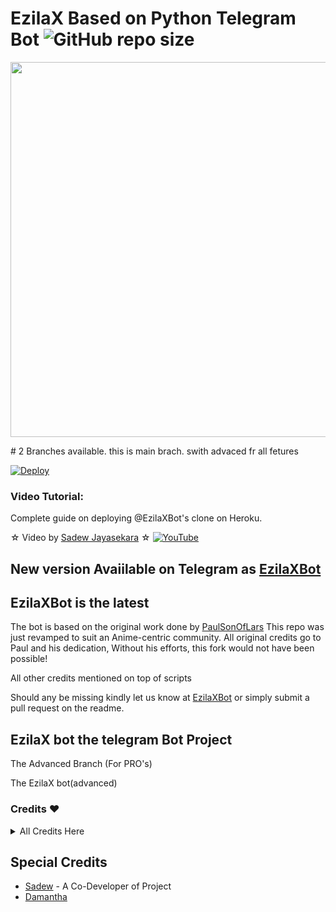 # EzilaX Based on Python Telegram Bot ![GitHub repo size](https://img.shields.io/github/repo-size/Sadew451/EzilaXBot-V2?label=Repo%20Size)
<p align="leaft">
  <img src="https://telegra.ph/file/f3f7e2c4447bf96d4ea45.jpg" width='600"'>
</p>
# 2 Branches available. this is main brach. swith advaced fr all fetures

[![Deploy](https://www.herokucdn.com/deploy/button.svg)](https://heroku.com/deploy?template=https://github.com/Sadew451/EzilaXBot-V2.git)


### Video Tutorial:
Complete guide on deploying @EzilaXBot's clone on Heroku.


☆ Video by [Sadew Jayasekara](https://www.youtube.com/channel/UCdSBUUQ1v0_IIElBR_1B72w) ☆
[![YouTube](https://img.shields.io/badge/YouTube-Video%20Tutorial-red?logo=youtube)](https://youtu.be/fcXPoq4FcWw)

## New version Avaiilable on Telegram as [EzilaXBot](https://t.me/EzilaXBot)
## EzilaXBot is the latest




The bot is based on the original work done by [PaulSonOfLars](https://github.com/PaulSonOfLars)
This repo was just revamped to suit an Anime-centric community. All original credits go to Paul and his dedication, Without his efforts, this fork would not have been possible!

All other credits mentioned on top of scripts

Should any be missing kindly let us know at [EzilaXBot](https://t.me/Ezila_Updates) or simply submit a pull request on the readme.

## EzilaX bot the telegram Bot Project
The Advanced Branch (For PRO's)

The EzilaX bot(advanced)

### Credits ❤
<details><summary>All Credits Here</summary>
<p>

**[Inuka Asith](https://github.com/inukaasith)** ▪ **[Prabasha](https://github.com/prabhasha-p/HexzyBot)** ▪ **[Im Janindu](https://github.com/imjanindu)** ▪ **[Devil](https://github.com/lucifeermorningstar)** ▪ **[Miss-Valentina](https://github.com/Miss-Valentina)** ▪ **[Mr-Dark-Prince](https://github.com/Mr-Dark-Prince/)** ▪ **[Anime Kaizoku](https://github.com/AnimeKaizoku)** ▪ **[thehamkercat](https://github.com/thehamkercat/)**
</details>

## Special Credits
- [Sadew](https://github.com/Sadew451) - A Co-Developer of Project
- [Damantha](https://github.com/Damantha126) 
